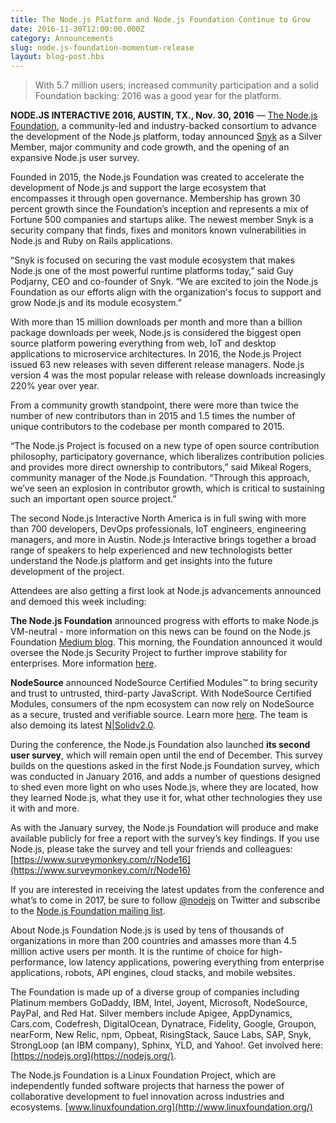 ```yaml
---
title: The Node.js Platform and Node.js Foundation Continue to Grow
date: 2016-11-30T12:00:00.000Z
category: Announcements
slug: node.js-foundation-momentum-release
layout: blog-post.hbs
---
```


> With 5.7 million users; increased community participation and a solid Foundation backing: 2016 was a good year for the platform.

**NODE.JS INTERACTIVE 2016, AUSTIN, TX., Nov. 30, 2016** — [The Node.js Foundation](https://foundation.nodejs.org/), a community-led and industry-backed consortium to advance the development of the Node.js platform, today announced [Snyk](https://snyk.io) as a Silver Member, major community and code growth, and the opening of an expansive Node.js user survey.

Founded in 2015, the Node.js Foundation was created to accelerate the development of Node.js and support the large ecosystem that encompasses it through open governance. Membership has grown 30 percent growth since the Foundation’s inception and represents a mix of Fortune 500 companies and startups alike. The newest member Snyk is a security company that finds, fixes and monitors known vulnerabilities in Node.js and Ruby on Rails applications.

“Snyk is focused on securing the vast module ecosystem that makes Node.js one of the most powerful runtime platforms today,” said Guy Podjarny, CEO and co-founder of Snyk. “We are excited to join the Node.js Foundation as our efforts align with the organization's focus to support and grow Node.js and its module ecosystem.”

With more than 15 million downloads per month and more than a billion package downloads per week, Node.js is considered the biggest open source platform powering everything from web, IoT and desktop applications to microservice architectures. In 2016, the Node.js Project issued 63 new releases with seven different release managers. Node.js version 4 was the most popular release with release downloads increasingly 220% year over year.

From a community growth standpoint, there were more than twice the number of new contributors than in 2015 and 1.5 times the number of unique contributors to the codebase per month compared to 2015.

“The Node.js Project is focused on a new type of open source contribution philosophy, participatory governance, which liberalizes contribution policies and provides more direct ownership to contributors,” said Mikeal Rogers, community manager  of the Node.js Foundation. “Through this approach, we’ve seen an explosion in contributor growth, which is critical to sustaining such an important open source project.”

The second Node.js Interactive North America is in full swing with more than 700 developers, DevOps professionals, IoT engineers, engineering managers, and more in Austin. Node.js Interactive brings together a broad range of speakers to help experienced and new technologists better understand the Node.js platform and get insights into the future development of the project.

Attendees are also getting a first look at Node.js advancements announced and demoed this week including:

**The Node.js Foundation** announced progress with efforts to make Node.js VM-neutral - more information on this news can be found on the Node.js Foundation [Medium blog](https://medium.com/@nodejs/ibm-intel-microsoft-mozilla-and-nodesource-join-forces-on-node-js-48e21ffb697d#.jylk1mc0l). This morning, the Foundation announced it would oversee the Node.js Security Project to further improve stability for enterprises. More information [here](http://www.marketwired.com/press-release/nodejs-foundation-to-oversee-nodejs-security-project-to-further-improve-stability-enterprises-2179602.htm).

**NodeSource** announced NodeSource Certified Modules™ to bring security and trust to untrusted, third-party JavaScript. With NodeSource Certified Modules, consumers of the npm ecosystem can now rely on NodeSource as a secure, trusted and verifiable source. Learn more [here](https://certified.nodesource.com/). The team is also demoing its latest [N|Solidv2.0](https://nodesource.com/products/nsolid).

During the conference, the Node.js Foundation also launched **its second user survey**, which will remain open until the end of December. This survey builds on the questions asked in the first Node.js Foundation survey, which was conducted in January 2016, and adds a number of questions designed to shed even more light on who uses Node.js, where they are located, how they learned Node.js, what they use it for, what other technologies they use it with and more.

As with the January survey, the Node.js Foundation will produce and make available publicly for free a report with the survey’s key findings. If you use Node.js, please take the survey and tell your friends and colleagues: [https://www.surveymonkey.com/r/Node16](https://www.surveymonkey.com/r/Node16)

If you are interested in receiving the latest updates from the conference and what’s to come in 2017, be sure to follow [@nodejs](https://twitter.com/nodejs) on Twitter and subscribe to the [Node.js Foundation mailing list](http://go.linuxfoundation.org/l/6342/2015-09-15/2sgqpp).

About Node.js Foundation
Node.js is used by tens of thousands of organizations in more than 200 countries and amasses more than 4.5 million active users per month. It is the runtime of choice for high-performance, low latency applications, powering everything from enterprise applications, robots, API engines, cloud stacks, and mobile websites.

The Foundation is made up of a diverse group of companies including Platinum members GoDaddy, IBM, Intel, Joyent, Microsoft, NodeSource, PayPal, and Red Hat. Silver members include Apigee, AppDynamics, Cars.com, Codefresh, DigitalOcean, Dynatrace, Fidelity, Google, Groupon, nearForm, New Relic, npm, Opbeat, RisingStack, Sauce Labs, SAP, Snyk, StrongLoop (an IBM company), Sphinx, YLD, and Yahoo!. Get involved here: [https://nodejs.org](https://nodejs.org/).

The Node.js Foundation is a Linux Foundation Project, which are independently funded software projects that harness the power of collaborative development to fuel innovation across industries and ecosystems. [www.linuxfoundation.org](http://www.linuxfoundation.org/)
